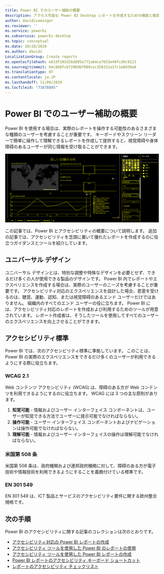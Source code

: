 ```yaml
---
title: Power BI でのユーザー補助の概要
description: アクセス可能な Power BI Desktop レポートを作成するための機能と推奨事項
author: davidiseminger
ms.reviewer: ''
ms.service: powerbi
ms.subservice: powerbi-desktop
ms.topic: conceptual
ms.date: 10/28/2019
ms.author: davidi
LocalizationGroup: Create reports
ms.openlocfilehash: e61df101d26dd95a771a64ce7633e40fcd9c9123
ms.sourcegitcommit: 64c860fcbf2969bf089cec358331a1fc1e0d39a8
ms.translationtype: HT
ms.contentlocale: ja-JP
ms.lasthandoff: 11/09/2019
ms.locfileid: "73878895"
---
```

# <a name="overview-of-accessibility-in-power-bi"></a>Power BI でのユーザー補助の概要
Power BI を使用する場合は、実際のレポートを操作する可能性のあるさまざまな種類のユーザーを考慮することが重要です。 キーボードやスクリーン リーダーで簡単に操作して理解できるレポートを作成して提供すると、視覚障碍や身体障碍のあるユーザーが同じ情報を受け取ることができます。

![ハイ コントラストの Windows の設定](media/desktop-accessibility/accessibility-05b.png)

この記事では、Power BI とアクセシビリティの概要について説明します。 追加の記事では、アクセシビリティを念頭に置いて優れたレポートを作成するのに役立つガイダンスとツールを紹介しています。

## <a name="universal-design"></a>ユニバーサル デザイン

ユニバーサル デザインとは、特別な調整や特殊なデザインを必要とせず、できるだけ多くの人が使用できる製品のデザインです。 Power BI 内でレポートやエクスペリエンスを作成する場合は、実際のユーザーのニーズを考慮することが重要です。 アクセシビリティ対応のエクスペリエンスを設計した場合、恩恵を受けるのは、聴覚、運動、認知、または視覚障碍のあるエンド ユーザーだけではありません。 組織内のすべてのエンド ユーザーの役に立ちます。 Power BI には、アクセシビリティ対応のレポートを作成および利用するためのツールが用意されています。 レポート作成者は、そうしたツールを使用してすべてのユーザーのエクスペリエンスを向上させることができます。

## <a name="accessibility-standards"></a>アクセシビリティ標準

Power BI では、次のアクセシビリティ標準に準拠しています。  このことは、Power BI の実際のエクスペリエンスをできるだけ多くのユーザーが利用できるようにする際に役立ちます。

### <a name="wcag-21"></a>WCAG 2.1
Web コンテンツ アクセシビリティ (WCAG) は、障碍のある方が Web コンテンツを利用できるようにするのに役立ちます。 WCAG には 3 つの主な原則があります。

1. **知覚可能** - 情報およびユーザー インターフェイス コンポーネントは、ユーザーが知覚できる方法でユーザーに提示可能でなければならない。
2. **操作可能** - ユーザー インターフェイス コンポーネントおよびナビゲーションは操作可能でなければならない。
3. **理解可能** - 情報およびユーザー インターフェイスの操作は理解可能でなければならない。

### <a name="us-section-508"></a>米国第 508 条

米国第 508 条は、政府機関および連邦政府機関に対して、障碍のある方が電子技術や情報技術を利用できるようにすることを義務付けている標準です。

### <a name="en-301-549"></a>EN 301 549
EN 301 549 は、ICT 製品とサービスのアクセシビリティ要件に関する欧州整合規格です。  



## <a name="next-steps"></a>次の手順

Power BI のアクセシビリティに関する記事のコレクションは次のとおりです。

* [アクセシビリティ対応の Power BI レポートの作成](desktop-accessibility-creating-reports.md) 
* [アクセシビリティ ツールを使用した Power BI のレポートの使用](desktop-accessibility-consuming-tools.md)
* [アクセシビリティ ツールを使用した Power BI レポートの作成](desktop-accessibility-creating-tools.md)
* [Power BI レポートのアクセシビリティ キーボード ショートカット](desktop-accessibility-keyboard-shortcuts.md)
* [レポートのアクセシビリティ チェックリスト](desktop-accessibility-creating-reports.md#report-accessibility-checklist)


